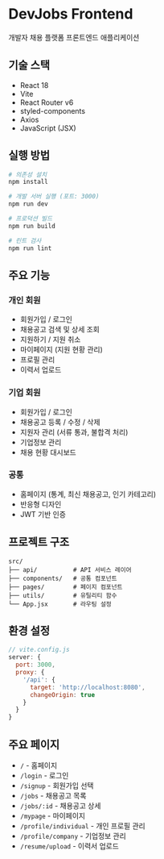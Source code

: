 # DevJobs Frontend

개발자 채용 플랫폼 프론트엔드 애플리케이션

## 기술 스택

- React 18
- Vite
- React Router v6
- styled-components
- Axios
- JavaScript (JSX)

## 실행 방법

```bash
# 의존성 설치
npm install

# 개발 서버 실행 (포트: 3000)
npm run dev

# 프로덕션 빌드
npm run build

# 린트 검사
npm run lint
```

## 주요 기능

### 개인 회원
- 회원가입 / 로그인
- 채용공고 검색 및 상세 조회
- 지원하기 / 지원 취소
- 마이페이지 (지원 현황 관리)
- 프로필 관리
- 이력서 업로드

### 기업 회원
- 회원가입 / 로그인
- 채용공고 등록 / 수정 / 삭제
- 지원자 관리 (서류 통과, 불합격 처리)
- 기업정보 관리
- 채용 현황 대시보드

### 공통
- 홈페이지 (통계, 최신 채용공고, 인기 카테고리)
- 반응형 디자인
- JWT 기반 인증

## 프로젝트 구조

```
src/
├── api/          # API 서비스 레이어
├── components/   # 공통 컴포넌트
├── pages/        # 페이지 컴포넌트
├── utils/        # 유틸리티 함수
└── App.jsx       # 라우팅 설정
```

## 환경 설정

```javascript
// vite.config.js
server: {
  port: 3000,
  proxy: {
    '/api': {
      target: 'http://localhost:8080',
      changeOrigin: true
    }
  }
}
```

## 주요 페이지

- `/` - 홈페이지
- `/login` - 로그인
- `/signup` - 회원가입 선택
- `/jobs` - 채용공고 목록
- `/jobs/:id` - 채용공고 상세
- `/mypage` - 마이페이지
- `/profile/individual` - 개인 프로필 관리
- `/profile/company` - 기업정보 관리
- `/resume/upload` - 이력서 업로드